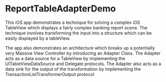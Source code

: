 # ReportTableAdapterDemo

This iOS app demonstrates a technique for solving a complex iOS TableView which displays a fairly complex banking report scene. The technique involves transforming the input into a structure which can be easily displayed by a tableView.

The app also demonstrates an architecture which breaks up a potentially very Massive View Controller by introducing an Adapter Class. The Adapter acts as a data source for a TableView by  implementing the UITableViewDataSource and Delegate protocols. The Adapter also acts as a data sink for the output of the transformation by implementing the TransactionListTransformerOutput protocol